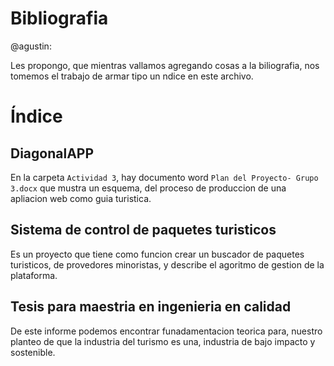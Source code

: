 # Bibliografia

@agustin:

Les propongo, que mientras vallamos agregando cosas a la biliografia,
nos tomemos el trabajo de armar tipo un ndice en este archivo.


# Índice
## DiagonalAPP
En la carpeta `Actividad 3`, hay documento word `Plan del Proyecto- Grupo 3.docx` que mustra un esquema, del proceso de
produccion de una apliacion web como guia turistica.

## Sistema de control de paquetes turisticos
Es un proyecto que tiene como funcion crear un buscador de paquetes turisticos,
de provedores minoristas, y describe el agoritmo de gestion de la plataforma.

## Tesis para maestria en ingenieria en calidad
De este informe podemos encontrar funadamentacion teorica para, nuestro planteo
de que la industria del turismo es una, industria de bajo impacto y sostenible.


